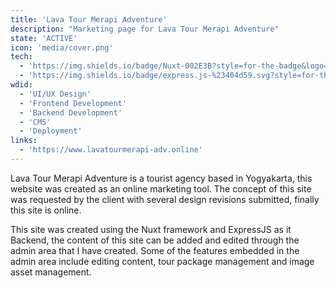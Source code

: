 ```yaml
---
title: 'Lava Tour Merapi Adventure'
description: "Marketing page for Lava Tour Merapi Adventure"
state: 'ACTIVE'
icon: 'media/cover.png'
tech:
  - 'https://img.shields.io/badge/Nuxt-002E3B?style=for-the-badge&logo=nuxtdotjs&logoColor=#00DC82: Nuxt'
  - 'https://img.shields.io/badge/express.js-%23404d59.svg?style=for-the-badge&logo=express&logoColor=%2361DAFB: Express'
wdid:
  - 'UI/UX Design'
  - 'Frontend Development'
  - 'Backend Development'
  - 'CMS'
  - 'Deployment'
links:
  - 'https://www.lavatourmerapi-adv.online'
---
```


Lava Tour Merapi Adventure is a tourist agency based in Yogyakarta, this website was created as an online marketing tool. The concept of this site was requested by the client with several design revisions submitted, finally this site is online.

This site was created using the Nuxt framework and ExpressJS as it Backend, the content of this site can be added and edited through the admin area that I have created. Some of the features embedded in the admin area include editing content, tour package management and image asset management.
